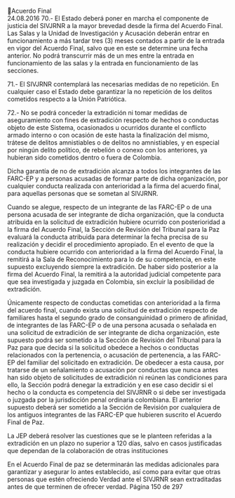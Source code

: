 Acuerdo Final  
24.08.2016 
70.- El Estado deberá poner en marcha el componente de justicia del SIVJRNR a la mayor brevedad desde 
la  firma  del  Acuerdo  Final.  Las  Salas  y  la  Unidad  de  Investigación  y  Acusación  deberán  entrar  en 
funcionamiento a más tardar tres (3) meses contados a partir de la entrada en vigor del Acuerdo Final, 
salvo que en este se determine una fecha anterior. No podrá transcurrir más de un mes entre la entrada 
en funcionamiento de las salas y la entrada en funcionamiento de las secciones. 
 
71.- El SIVJRNR contemplará las necesarias medidas de no repetición. En cualquier caso el Estado debe 
garantizar la no repetición de los delitos cometidos respecto a la Unión Patriótica. 
 
72.- No se podrá conceder la extradición ni tomar medidas de aseguramiento con fines de extradición 
respecto  de  hechos  o  conductas  objeto  de  este  Sistema,  ocasionados  u  ocurridos  durante  el  conflicto 
armado interno o con ocasión de este hasta la finalización del mismo, trátese de delitos amnistiables o de 
delitos no amnistiables, y en especial por ningún delito político, de rebelión o conexo con los anteriores, 
ya hubieran sido cometidos dentro o fuera de Colombia. 
 
Dicha garantía de no de extradición alcanza a todos los integrantes de las FARC-EP y a personas acusadas 
de formar parte de dicha organización, por cualquier conducta realizada con anterioridad a la firma del 
acuerdo final, para aquellas personas que se sometan al SIVJRNR.  
 
Cuando se alegue, respecto de un integrante de las FARC-EP o de una persona acusada de ser integrante 
de  dicha  organización,  que  la  conducta  atribuida  en  la  solicitud  de  extradición  hubiere  ocurrido  con 
posterioridad  a  la  firma  del  Acuerdo  Final,  la  Sección  de  Revisión  del  Tribunal  para  la  Paz  evaluará  la 
conducta  atribuida  para  determinar  la  fecha  precisa  de  su  realización  y  decidir  el  procedimiento 
apropiado. En el evento de que la conducta hubiere ocurrido con anterioridad a la firma del Acuerdo Final, 
la remitirá a la Sala de Reconocimiento para lo de su competencia, en este supuesto excluyendo siempre 
la  extradición.  De  haber  sido  posterior  a  la  firma  del  Acuerdo  Final,  la  remitirá  a  la  autoridad  judicial 
competente para que sea investigada y juzgada en Colombia, sin excluir la posibilidad de extradición. 
 
Únicamente respecto de conductas cometidas con anterioridad a la firma del acuerdo final, cuando exista 
una solicitud de extradición respecto de familiares hasta el segundo grado de consanguinidad o primero 
de  afinidad,  de  integrantes  de  las  FARC-EP  o  de  una  persona  acusada  o  señalada  en  una  solicitud  de 
extradición de ser integrante de dicha organización, este supuesto podrá ser sometido a la Sección de 
Revisión del Tribunal para la Paz para que decida si la solicitud obedece a hechos o conductas relacionados 
con la pertenencia, o acusación de pertenencia, a las FARC-EP del familiar del solicitado en extradición. 
De obedecer a esta causa, por tratarse de un señalamiento o acusación por conductas que nunca antes 
han sido objeto de solicitudes de extradición ni reúnen las condiciones para ello, la Sección podrá denegar 
la extradición y en ese caso decidir si el hecho o la conducta es competencia del SIVJRNR o si debe ser 
investigada  o  juzgada  por  la  jurisdicción  penal  ordinaria  colombiana.  El  anterior  supuesto  deberá  ser 
sometido a la Sección de Revisión por cualquiera de los antiguos integrantes de las FARC-EP que hubieren 
suscrito el Acuerdo Final de Paz. 
 
La JEP deberá resolver las cuestiones que se le planteen referidas a la extradición en un plazo no superior 
a 120 días, salvo en casos justificadas que dependan de la colaboración de otras instituciones 
 
En el Acuerdo Final de paz se determinarán las medidas adicionales para garantizar y asegurar lo antes 
establecido, así como para evitar que otras personas que estén ofreciendo Verdad ante el SIVJRNR sean 
extraditadas antes de que terminen de ofrecer verdad. 
Página 150 de 297 
 

